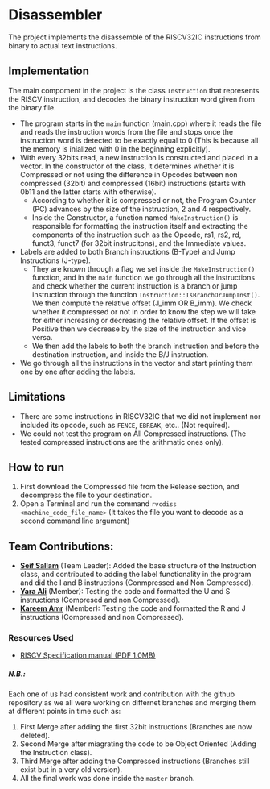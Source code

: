 # Disassembler
The project implements the disassemble of the RISCV32IC instructions from binary to actual text instructions.

## Implementation

The main compoment in the project is the class `Instruction` that represents the RISCV instruction, and decodes the binary instruction word given from the binary file.
* The program starts in the `main` function (main.cpp) where it reads the file and reads the instruction words from the file and stops once the instruction word is detected to be exactly equal to 0 (This is because all the memory is inialized with 0 in the beginning explicitly).
* With every 32bits read, a new instruction is constructed and placed in a vector. In the constructor of the class, it determines whether it is Compressed or not using the difference in Opcodes between non compressed (32bit) and compressed (16bit) instructions (starts with 0b11 and the latter starts with otherwise).
  * According to whether it is compressed or not, the Program Counter (PC) advances by the size of the instruction, 2 and 4 respectively.
  * Inside the Constructor, a function named `MakeInstruction()` is responsible for formatting the instruction itself and extracting the components of the instruction such as the Opcode, rs1, rs2, rd, funct3, funct7 (for 32bit instrucitons), and the Immediate values.
* Labels are added to both Branch instructions (B-Type) and Jump Instructions (J-type).
  * They are known through a flag we set inside the `MakeInstruction()` function, and in the `main` function we go through all the instructions and check whether the current instruction is a branch or jump instruction through the function `Instruction::IsBranchOrJumpInst()`. We then compute the relative offset (J_imm OR B_imm). We check whether it compressed or not in order to know the step we will take for either increasing or decreasing the relative offset. If the offset is Positive then we decrease by the size of the instruction and vice versa.
  * We then add the labels to both the branch instruction and before the destination instruction, and inside the B/J instruction.
* We go through all the instructions in the vector and start printing them one by one after adding the labels.

## Limitations

* There are some instructions in RISCV32IC that we did not implement nor included its opcode, such as `FENCE`, `EBREAK`, etc.. (Not required).
* We could not test the program on All Compressed instructions. (The tested compressed instructions are the arithmatic ones only).

## How to run

1. First download the Compressed file from the Release section, and decompress the file to your destination.  
2. Open a Terminal and run the command `rvcdiss <machine_code_file_name>` (It takes the file you want to decode as a second command line argument)

## Team Contributions:
* **[Seif Sallam](seif_sallam@aucegypt.edu)** (Team Leader): Added the base structure of the Instruction class, and contributed to adding the label functionality in the program and did the I and B instructions (Conmpressed and Non Compressed). 
* **[Yara Ali](yarayahia@aucegypt.edu)** (Member): Testing the code and formatted the U and S instructions (Compresed and non Compressed).
* **[Kareem Amr](kareemamr213@aucegypt.edu)** (Member): Testing the code and formatted the R and J instructions (Compressed and non Compressed). 

### Resources Used
* [RISCV Specification manual (PDF 1.0MB)](https://github.com/riscv/riscv-isa-manual/releases/download/Ratified-IMAFDQC/riscv-spec-20191213.pdf)

##### N.B.:
Each one of us had consistent work and contribution with the github repository as we all were working on differnet branches and merging them at different points in time such as:
1. First Merge after adding the first 32bit instructions (Branches are now deleted).
2. Second Merge after miagrating the code to be Object Oriented (Adding the Instruction class).
3. Third Merge after adding the Compressed instructions (Branches still exist but in a very old version).
4. All the final work was done inside the `master` branch.


